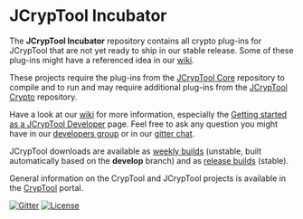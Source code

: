 JCrypTool Incubator
=======

The **JCrypTool Incubator** repository contains all crypto plug-ins for JCrypTool that are not yet ready to ship in our stable release. Some of these plug-ins might have a referenced idea in our [wiki](https://github.com/jcryptool/core/wiki/Project-Ideas).

These projects require the plug-ins from the [JCrypTool Core](https://github.com/jcryptool/core) repository to compile and to run and may require additional plug-ins from the [JCrypTool Crypto](https://github.com/jcryptool/crypto) repository.

Have a look at our [wiki](https://github.com/jcryptool/core/wiki) for more information, especially the [Getting started as a JCrypTool Developer](https://github.com/jcryptool/core/wiki/Getting-started-as-a-JCrypTool-Developer) page. Feel free to ask any question you might have in our [developers group](http://groups.google.com/group/jcryptool-developers) or in our [gitter chat](https://gitter.im/dschadow/jcryptool).

JCrypTool downloads are available as [weekly builds](https://github.com/jcryptool/core/releases) (unstable, built automatically based on the **develop** branch) and as [release builds](https://www.cryptool.org/en/jct-downloads/jct-stable) (stable).

General information on the CrypTool and JCrypTool projects is available in the [CrypTool](http://www.cryptool.org) portal.

[![Gitter](http://img.shields.io/badge/gitter-join%20chat-1dce73.svg)](https://gitter.im/dschadow/jcryptool)
[![License](https://img.shields.io/badge/License-EPL%201.0-red.svg)](https://opensource.org/licenses/EPL-1.0)